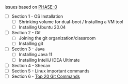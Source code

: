 Issues based on [PHASE-0](Readme.md)

- [ ] Section 1 - OS Installation
  - [ ] Shrinking volume for dual-boot / Installing a VM tool
  - [ ] Installing Ubuntu 20.04
- [ ] Section 2 - Git
  - [ ] Joining the git organization/classroom
  - [ ] Installing git
- [ ] Section 3 - Java
  - [ ] Installing Java 11
  - [ ] Installing IntelliJ IDEA Ultimate
- [ ] Section 4 - Shecan
- [ ] Section 5 - Linux important commands
- [ ] Section 6 - [Top 20 Git Commands]((https://dzone.com/articles/top-20-git-commands-with-examples))